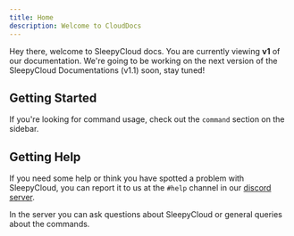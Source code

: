 ```yaml
---
title: Home
description: Welcome to CloudDocs
---
```


Hey there, welcome to SleepyCloud docs. You are currently viewing **v1** of our documentation. We're going to be working on the next version of the SleepyCloud Documentations (v1.1) soon, stay tuned!

## Getting Started

If you're looking for command usage, check out the `command` section on the sidebar.

## Getting Help

If you need some help or think you have spotted a problem with SleepyCloud, you can report it to us at the `#help` channel in our [discord server](https://discord.gg/n3aXPrxfxE).

In the server you can ask questions about SleepyCloud or general queries about the commands.
